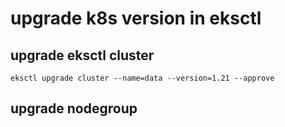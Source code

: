 # upgrade k8s version in eksctl


## upgrade eksctl cluster

```
eksctl upgrade cluster --name=data --version=1.21 --approve
```


## upgrade nodegroup

```

```
